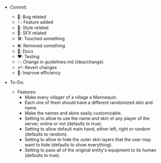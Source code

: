 - Commit:

    - 🐛: Bug related
    - ✨: Feature added
    - 🎨: Style related
    - 🎵: SFX related
    - 🛠️: Touched something
    - ❌: Removed something
    - 📝: Docs
    - ❤️: Testing
    - 💡: Change in guidelines.md (idea/change)
    - ↩️: Revert changes
    - 🚀: Improve efficiency

- To-Do:
    - Features:
        - Make every villager of a village a Mannequin.
        - Each one of them should have a different randomized skin and name.
        - Make the names and skins easily customizable.
        - Setting to allow to use the name and skin of any player of the server, online or not (defaults to true).
        - Setting to allow default main hand, either left, right or random (defaults to random).
        - Setting to allow to hide the outer skin layers that the user may want to hide (defaults to show everything).
        - Setting to pass all of the original entity's equipment to its human (defaults to true).
